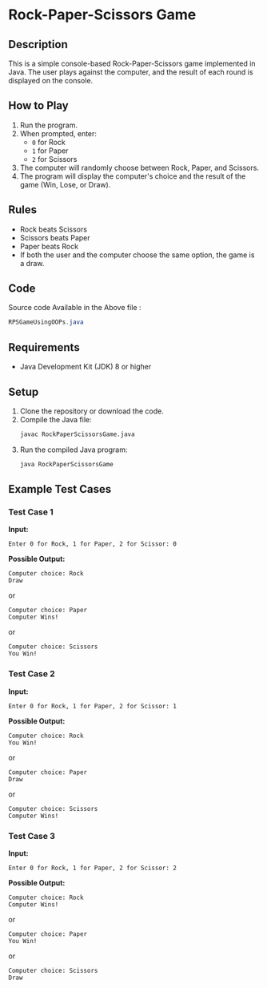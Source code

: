 # Rock-Paper-Scissors Game

## Description
This is a simple console-based Rock-Paper-Scissors game implemented in Java. The user plays against the computer, and the result of each round is displayed on the console.

## How to Play
1. Run the program.
2. When prompted, enter:
   - `0` for Rock
   - `1` for Paper
   - `2` for Scissors
3. The computer will randomly choose between Rock, Paper, and Scissors.
4. The program will display the computer's choice and the result of the game (Win, Lose, or Draw).

## Rules
- Rock beats Scissors
- Scissors beats Paper
- Paper beats Rock
- If both the user and the computer choose the same option, the game is a draw.

## Code
Source code Available in the Above file :
```java
RPSGameUsingOOPs.java
```

## Requirements
- Java Development Kit (JDK) 8 or higher

## Setup
1. Clone the repository or download the code.
2. Compile the Java file:
   ```sh
   javac RockPaperScissorsGame.java 
   ```
3. Run the compiled Java program:
   ```sh
   java RockPaperScissorsGame
   ```

## Example Test Cases

### Test Case 1
**Input:** 
```
Enter 0 for Rock, 1 for Paper, 2 for Scissor: 0
```
**Possible Output:**
```
Computer choice: Rock
Draw
```
or
```
Computer choice: Paper
Computer Wins!
```
or
```
Computer choice: Scissors
You Win!
```

### Test Case 2
**Input:** 
```
Enter 0 for Rock, 1 for Paper, 2 for Scissor: 1
```
**Possible Output:**
```
Computer choice: Rock
You Win!
```
or
```
Computer choice: Paper
Draw
```
or
```
Computer choice: Scissors
Computer Wins!
```

### Test Case 3
**Input:** 
```
Enter 0 for Rock, 1 for Paper, 2 for Scissor: 2
```
**Possible Output:**
```
Computer choice: Rock
Computer Wins!
```
or
```
Computer choice: Paper
You Win!
```
or
```
Computer choice: Scissors
Draw
```
